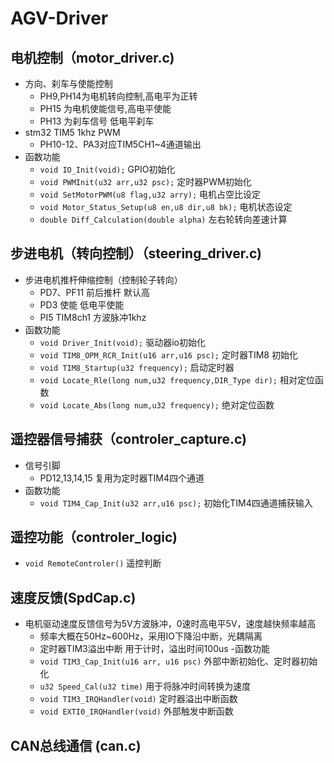# AGV-Driver
## 电机控制（motor_driver.c)
- 方向、刹车与使能控制
  - PH9,PH14为电机转向控制,高电平为正转
  - PH15 为电机使能信号,高电平使能
  - PH13 为刹车信号 低电平刹车
- stm32 TIM5 1khz PWM
  - PH10-12、PA3对应TIM5CH1~4通道输出
- 函数功能
  - `void IO_Init(void);` GPIO初始化
  - `void PWMInit(u32 arr,u32 psc);` 定时器PWM初始化
  - `void SetMotorPWM(u8 flag,u32 arry);` 电机占空比设定
  - `void Motor_Status_Setup(u8 en,u8 dir,u8 bk);` 电机状态设定
  - `double Diff_Calculation(double alpha)` 左右轮转向差速计算
  
## 步进电机（转向控制）（steering_driver.c)
- 步进电机推杆伸缩控制（控制轮子转向）
  - PD7、PF11 前后推杆 默认高
  - PD3 使能 低电平使能
  - PI5 TIM8ch1 方波脉冲1khz
- 函数功能 
  - `void Driver_Init(void);` 驱动器io初始化
  - `void TIM8_OPM_RCR_Init(u16 arr,u16 psc);` 定时器TIM8 初始化
  - `void TIM8_Startup(u32 frequency);` 启动定时器
  - `void Locate_Rle(long num,u32 frequency,DIR_Type dir);` 相对定位函数
  - `void Locate_Abs(long num,u32 frequency);` 绝对定位函数

## 遥控器信号捕获（controler_capture.c)
- 信号引脚
  - PD12,13,14,15 复用为定时器TIM4四个通道
- 函数功能
  - `void TIM4_Cap_Init(u32 arr,u16 psc);` 初始化TIM4四通道捕获输入

## 遥控功能（controler_logic)
- `void RemoteControler()` 遥控判断

## 速度反馈(SpdCap.c)
- 电机驱动速度反馈信号为5V方波脉冲，0速时高电平5V，速度越快频率越高
  - 频率大概在50Hz~600Hz，采用IO下降沿中断，光耦隔离
  - 定时器TIM3溢出中断 用于计时，溢出时间100us
-函数功能
  - `void TIM3_Cap_Init(u16 arr, u16 psc)` 外部中断初始化、定时器初始化
  - `u32 Speed_Cal(u32 time)` 用于将脉冲时间转换为速度
  - `void TIM3_IRQHandler(void)` 定时器溢出中断函数
  - `void EXTI0_IRQHandler(void)` 外部触发中断函数
## CAN总线通信 (can.c)

